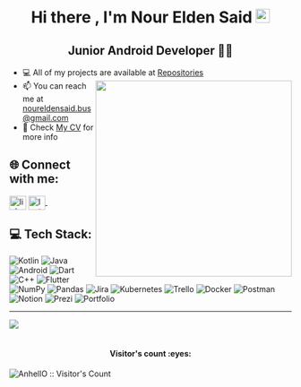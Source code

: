 <h1 align="center">Hi there , I'm Nour Elden Said <img src="https://media.giphy.com/media/hvRJCLFzcasrR4ia7z/giphy.gif" width="25"> </h1>
<h2 align="center"> Junior Android Developer 👨‍💻 </h2>

- 💻 All of my projects are available at [Repositories](https://github.com/noureldensaid?tab=repositories)  <img  align="right" src= "https://user-images.githubusercontent.com/93207605/235039871-3b441576-6068-4c3a-b597-fe0c40083806.gif" width ="350px" ></img>
- 📫 You can reach me at noureldensaid.bus@gmail.com
- 📄 Check [My CV](https://drive.google.com/file/d/1PMoYIpAQoNPlAZoXzcXBAg10n2EUFSgE/view) for more info

 ## 🌐 Connect with me:

<p align="left">
<a href="https://linkedin.com/in/noureldensaid" target="blank"><img align="center"
src="https://raw.githubusercontent.com/rahuldkjain/github-profile-readme-generator/master/src/images/icons/Social/linked-in-alt.svg"
alt="linkedIn" height="25px" width="30px" /></a>
   <a href="https://leetcode.com/nourmorgan01/" target="_blank">
    <img align="center" alt="leetcode | GitHub" height="25px" width="30px" src="https://user-images.githubusercontent.com/93207605/235032353-6061a726-e619-4c1c-b311-f71571a059bd.png" />
  </a> &nbsp;&nbsp;
</p>


## 💻 Tech Stack:
![Kotlin](https://img.shields.io/badge/kotlin-000000.svg?style=for-the-badge&logo=kotlin&logoColor=Red) ![Java](https://img.shields.io/badge/java-%23ED8B00.svg?style=for-the-badge&logo=java&logoColor=white) ![Android](https://img.shields.io/badge/Android-000000.svg?style=for-the-badge&logo=Android&logoColor=White) ![Dart](https://img.shields.io/badge/dart-%230175C2.svg?style=for-the-badge&logo=dart&logoColor=white) ![C++](https://img.shields.io/badge/c++-%2300599C.svg?style=for-the-badge&logo=c%2B%2B&logoColor=white) ![Flutter](https://img.shields.io/badge/Flutter-%2302569B.svg?style=for-the-badge&logo=Flutter&logoColor=white)  ![NumPy](https://img.shields.io/badge/numpy-%23013243.svg?style=for-the-badge&logo=numpy&logoColor=white) ![Pandas](https://img.shields.io/badge/pandas-%23150458.svg?style=for-the-badge&logo=pandas&logoColor=white) ![Jira](https://img.shields.io/badge/jira-%230A0FFF.svg?style=for-the-badge&logo=jira&logoColor=white) ![Kubernetes](https://img.shields.io/badge/kubernetes-%23326ce5.svg?style=for-the-badge&logo=kubernetes&logoColor=white) ![Trello](https://img.shields.io/badge/Trello-%23026AA7.svg?style=for-the-badge&logo=Trello&logoColor=white) ![Docker](https://img.shields.io/badge/docker-%230db7ed.svg?style=for-the-badge&logo=docker&logoColor=white) ![Postman](https://img.shields.io/badge/Postman-FF6C37?style=for-the-badge&logo=postman&logoColor=white) ![Notion](https://img.shields.io/badge/Notion-%23000000.svg?style=for-the-badge&logo=notion&logoColor=white) ![Prezi](https://img.shields.io/badge/Prezi-%23000000.svg?style=for-the-badge&logo=Prezi&logoColor=white) ![Portfolio](https://img.shields.io/badge/Portfolio-%23000000.svg?style=for-the-badge&logo=firefox&logoColor=#FF7139)
 

---
[![](https://visitcount.itsvg.in/api?id=noureldensaid&icon=0&color=0)](https://visitcount.itsvg.in)
<br><br>

<h4 align="center">Visitor's count :eyes:</h4>

<p align="left"><img src="https://profile-counter.glitch.me/{taham8875}/count.svg" alt="AnhellO :: Visitor's Count" /></p>

 
<!-- Proudly created with GPRM ( https://gprm.itsvg.in ) -->
